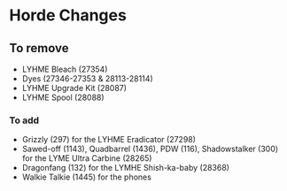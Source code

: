 # Horde Changes

## To remove
- LYHME Bleach (27354)
- Dyes (27346-27353 & 28113-28114)
- LYHME Upgrade Kit (28087)
- LYHME Spool (28088)

### To add
- Grizzly (297) for the LYHME Eradicator (27298)
- Sawed-off (1143), Quadbarrel (1436), PDW (116), Shadowstalker (300) for the LYME Ultra Carbine (28265)
- Dragonfang (132) for the LYMHE Shish-ka-baby (28368)
- Walkie Talkie (1445) for the phones
